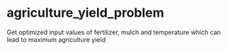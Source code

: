 # agriculture_yield_problem
Get optimized input values of fertilizer, mulch and temperature which can lead to maximum agriculture yield
